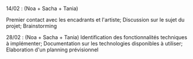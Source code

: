 14/02 : (Noa + Sacha + Tania)

Premier contact avec les encadrants et l'artiste;
Discussion sur le sujet du projet;
Brainstorming 

28/02 : (Noa + Sacha + Tania)
Identification des fonctionnalités techniques à implémenter;
Documentation sur les technologies disponibles à utiliser;
Elaboration d'un planning prévisionnel 
